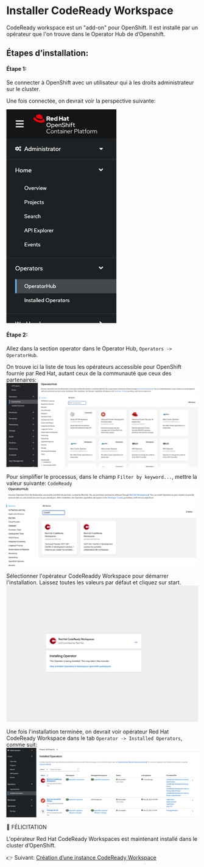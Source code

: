 # Installer CodeReady Workspace

CodeReady workspace est un "add-on" pour OpenShift. Il est installé par un opérateur que l'on trouve dans le Operator Hub de d’Openshift.

## Étapes d’installation:

#### Étape 1:
Se connecter à OpenShift avec un utilisateur qui à les droits administrateur sur le cluster. 

Une fois connectée, on devrait voir la perspective suivante:

![Administration](images/admin-view.png)

#### Étape 2:
Allez dans la section operator dans le Operator Hub, `Operators -> OperatorHub`. 

On trouve ici la liste de tous les opérateurs accessible pour OpenShift fournie par Red Hat, autant ceux de la communauté que ceux des partenaires:
![Operator Hub](images/operator-hub.png)

Pour simplifier le processus, dans le champ `Filter by keyword...`, mettre la valeur suivante: `CodeReady`
![CodeReady Operator](images/crw-operator.png)

Sélectionner l'opérateur CodeReaddy Workspace pour démarrer l'installation. Laissez toutes les valeurs par défaut et cliquez sur start.
![Installation](images/install-crw.png)


Une fois l'installation terminée, on devrait voir opérateur Red Hat CodeReady Workspace dans le tab `Operator -> Installed Operators`, comme suit:
![Installed Operator Tab](images/installed-operators.png)

:tada: FÉLICITATION

L'opérateur Red Hat CodeReady Workspaces est maintenant installé dans le cluster d’OpenShift.

 :point_right: Suivant: [Création d’une instance CodeReady Workspace](create-crw-workspace.md)
